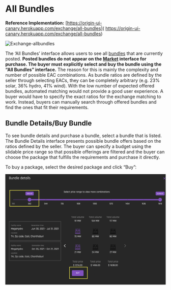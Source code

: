 # All Bundles
**Reference Implementation:** [https://origin-ui-canary.herokuapp.com/exchange/all-bundles]( https://origin-ui-canary.herokuapp.com/exchange/all-bundles) 

![Exchange-allbundles](../images/exchange/exchange-allbundles)

The ‘All Bundles’ interface allows users to see all [bundles](../user-guide-glossary.md#certificate-bundle) that are currently posted. **Posted bundles do not appear on the [Market](./view-market.md#market) interface for purchase. The buyer must explicitly select and buy the bundle using the “All Bundles” interface.** The reason for this is mainly the complexity and number of possible EAC combinations. As bundle ratios are defined by the seller through selecting EACs, they can be completely arbitrary (e.g. 23% solar, 36% hydro, 41% wind). With the low number of expected offered bundles, automated matching would not provide a good user experience. A buyer would have to specify the exact ratios for the exchange matching to work. Instead, buyers can manually search through offered bundles and find the ones that fit their requirements.

## Bundle Details/Buy Bundle

To see bundle details and purchase a bundle, select a bundle that is listed. The Bundle Details interface presents possible bundle offers based on the ratios defined by the seller. The buyer can specify a budget using the slidable price range so that possible offerings are filtered and the buyer can choose the package that fulfills the requirements and purchase it directly.  

To buy a package, select the desired package and click “Buy”:

![exchange-allbundles-bundledetails](../images/exchange/exchange-allbundles-bundledetails.png)



